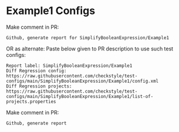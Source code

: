 # Example1 Configs
Make comment in PR:
```
Github, generate report for SimplifyBooleanExpression/Example1
```
OR as alternate:
Paste below given to PR description to use such test configs:
```
Report label: SimplifyBooleanExpression/Example1
Diff Regression config: https://raw.githubusercontent.com/checkstyle/test-configs/main/SimplifyBooleanExpression/Example1/config.xml
Diff Regression projects: https://raw.githubusercontent.com/checkstyle/test-configs/main/SimplifyBooleanExpression/Example1/list-of-projects.properties
```
Make comment in PR:
```
Github, generate report
```
